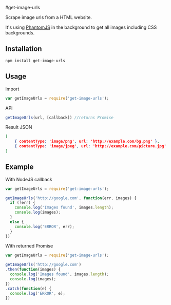 #get-image-urls

Scrape image urls from a HTML website.

It's using [PhantomJS](http://phantomjs.org) in the background to get all images including CSS backgrounds.

## Installation

```
npm install get-image-urls
```

## Usage

Import

```javascript
var getImageUrls = require('get-image-urls');
```

API

```javascript
getImageUrls(url, [callback]) //returns Promise
```

Result JSON

```json
[
	{ contentType: 'image/png', url: 'http://example.com/bg.png' },
	{ contentType: 'image/jpeg', url: 'http://example.com/picture.jpg' }
]
```

## Example

With NodeJS callback

```javascript
var getImageUrls = require('get-image-urls');

getImageUrls('http://google.com', function(err, images) {
  if (!err) {
    console.log('Images found', images.length);
    console.log(images);
  }
  else {
    console.log('ERROR', err);
  }
})
```

With returned Promise

```javascript
var getImageUrls = require('get-image-urls');

getImageUrls('http://google.com')
.then(function(images) {
  console.log('Images found', images.length);
  console.log(images);
})
.catch(function(e) {
  console.log('ERROR', e);
})
```